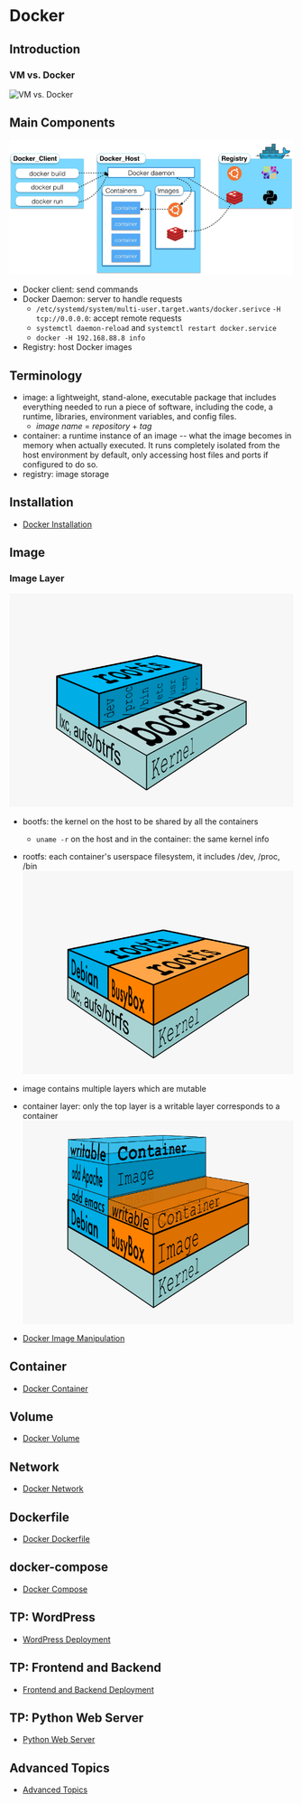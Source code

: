 # Docker
## Introduction
### VM vs. Docker
![VM vs. Docker](figures/docker-vm.png)
 
## Main Components
![Docker Main Components](figures/docker-architecture.png)

- Docker client: send commands
- Docker Daemon: server to handle requests
  - `/etc/systemd/system/multi-user.target.wants/docker.serivce` `-H tcp://0.0.0.0`: accept remote requests
  - `systemctl daemon-reload` and `systemctl restart docker.service`
  - `docker -H 192.168.88.8 info`
- Registry: host Docker images

## Terminology
- image: a lightweight, stand-alone, executable package that includes everything needed to run a piece of software, including the code, a runtime, libraries, environment variables, and config files.
  - *image name* = *repository* + *tag*
- container: a runtime instance of an image -- what the image becomes in memory when actually executed. It runs completely isolated from the host environment by default, only accessing host files and ports if configured to do so.
- registry: image storage


## Installation
- [Docker Installation](installation/README.md)

## Image
### Image Layer
![Image Kernel Architecture](figures/image-kernel.png)

- bootfs: the kernel on the host to be shared by all the containers
  - `uname -r` on the host and in the container: the same kernel info

- rootfs: each container's userspace filesystem, it includes /dev, /proc, /bin
![Multiple Containers upon the same kernel](figures/image-multi-containers.png) 

- image contains multiple layers which are mutable

- container layer: only the top layer is a writable layer corresponds to a container 
![Image Multiple Layer](figures/image-multiple-layers.png)

- [Docker Image Manipulation](image/README.md)

## Container
- [Docker Container](container/README.md)

## Volume
- [Docker Volume](volume/README.md)

## Network
- [Docker Network](network/README.md)

## Dockerfile
- [Docker Dockerfile](dockerfile/README.md)

## docker-compose
- [Docker Compose](docker-compose/README.md)

## TP: WordPress 
- [WordPress Deployment](tp/wordpress/README.md)

## TP: Frontend and Backend
- [Frontend and Backend Deployment](tp/frontbackend/README.md)

## TP: Python Web Server
- [Python Web Server](tp/python-server/README.md)

## Advanced Topics
- [Advanced Topics](topics/README.md)

